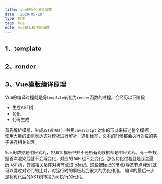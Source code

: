 ```yaml
---
title: vue模板和渲染函数
date: '2020-05-18'
type: 技术
tags: vue
note: vue模板和渲染函数
---
```


## 1、template

## 2、render

## 3、Vue模版编译原理

Vue的编译过程就是将`template`转化为`render`函数的过程。会经历以下阶段：

+ 生成AST树
+ 优化
+ 代码生成

首先解析模版，生成`AST语法树`(一种用`JavaScript` 对象的形式来描述整个模板)。使用大量的正则表达式对模板进行解析，遇到标签、文本的时候都会执行对应的钩子进行相关处理。

`Vue` 的数据是响应式的，但其实模板中并不是所有的数据都是响应式的。有一些数据首次渲染后就不会再变化，对应的 `DOM` 也不会变化。那么优化过程就是深度遍历 `AST` 树，按照相关条件对树节点进行标记。这些被标记的节点(静态节点)我们就可以跳过对它们的比对，对运行时的模板起到很大的优化作用。
编译的最后一步是将优化后的AST树转换为可执行的代码。
